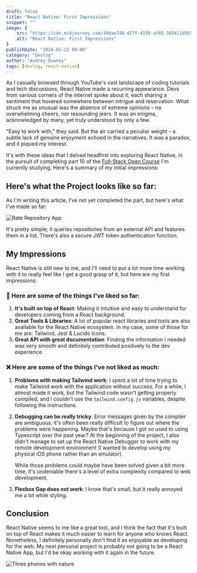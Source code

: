 ```yaml
---
draft: false
title: "React Native: First Impressions"
snippet: ""
image: {
    src: "https://cdn.midjourney.com/49dae748-d77f-4159-af65-3d3411d955fe/0_3.webp",
    alt: "React Native: First Impressions"
}
publishDate: "2024-01-22 09:00"
category: "Devlog"
author: "Audrey Downey"
tags: [devlog, react-native]
---
```


As I casually browsed through YouTube's vast landscape of coding tutorials and tech discussions, React Native made a recurring appearance. Devs from various corners of the internet spoke about it, each sharing a sentiment that hovered somewhere between intrigue and reservation. What struck me as unusual was the absence of extreme opinions – no overwhelming cheers, nor resounding jeers. It was an enigma, acknowledged by many, yet truly understood by only a few.

"Easy to work with," they said. But the air carried a peculiar weight – a subtle lack of genuine enjoyment echoed in the narratives. It was a paradox, and it piqued my interest.

It's with these ideas that I delved headfirst into exploring React Native, in the pursuit of completing part 10 of the [Full-Stack Open Course](https://fullstackopen.com/) I'm currently studying. Here's a summary of my initial impressions:


## Here's what the Project looks like so far:

As I'm writing this article, I've not yet completed the part, but here's what I've made so far:

![Rate Repository App](https://media.discordapp.net/attachments/1198228623719669830/1199119314914115604/ezgif-1-1bc17c8304.gif?ex=65c161e3&is=65aeece3&hm=e1c33a8183442513be0df36dd4f9719606c1f7914dcee5d4c05cd327772f14dd&=&width=310&height=670)

It's pretty simple; it queries repositories from an external API and features them in a list. There's also a secure JWT token authentication function.

## My Impressions

React Native is still new to me, and I'll need to put a lot more time working with it to really feel like I get a good grasp of it, but here are my first impressions:

### 💙 Here are some of the things I've liked so far:

1. **It's built on top of React**: Making it intuitive and easy to understand for developers coming from a React background.
2. **Great Tools & Libraries**: A lot of popular react libraries and tools are also available for the React Native ecosystem. In my case, some of those for me are: Tailwind, Jest & Lucide Icons.
3. **Great API with great documentation**: Finding the information I needed was very smooth and definitely contributed positively to the dev experience.

### ❌ Here are some of the things I've not liked as much:

1. **Problems with making Tailwind work**: I spent a lot of time trying to make Tailwind work with the application without success. For a while, I almost made it work, but the Tailwind code wasn't getting properly compiled, and I couldn't use the `tailwind.config.js` variables, despite following the instructions.

2. **Debugging can be really tricky**: Error messages given by the compiler are ambiguous; it's often been really difficult to figure out where the problems were happening. Maybe that's because I got so used to using Typescript over the past year? At the beginning of the project, I also didn't manage to set up the React Native Debugger to work with my remote development environment (I wanted to develop using my physical iOS phone rather than an emulator).

   While those problems could maybe have been solved given a bit more time, it's undeniable there's a level of extra complexity compared to web development.

3. **Flexbox Gap does not work**: I know that's small, but it really annoyed me a lot while styling.

## Conclusion

React Native seems to me like a great tool, and I think the fact that it's built on top of React makes it much easier to learn for anyone who knows React. Nonetheless, I definitely personally don't find it as enjoyable as developing for the web. My next personal project is probably not going to be a React Native App, but I'd be okay working with it again in the future.

![Three phones with nature](https://media.discordapp.net/attachments/1015687534115815504/1199089685612478586/elvann_llustration_of_a_mobile_phone_app_with_nature_flat_desig_58d0bfd8-b770-4095-82ec-38edec7081bf.png?ex=65c1464b&is=65aed14b&hm=f0ce6285328043d1b7907c4d1a3a42ee8528bdef3600234c5baa2682def3a0c7&=&format=webp&quality=lossless&width=1197&height=671)
